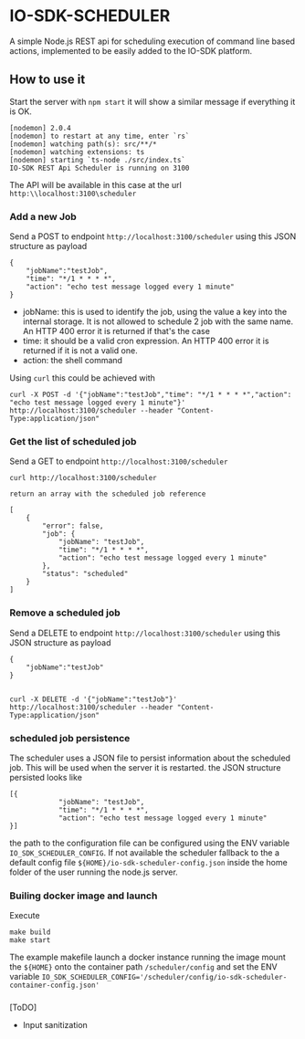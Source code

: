 # IO-SDK-SCHEDULER
A simple Node.js REST api for scheduling execution of command line based actions, implemented to be easily added to the IO-SDK platform.

 ## How to use it
 
 Start the server with `npm start` it will show a similar message if everything it is OK.

```
[nodemon] 2.0.4
[nodemon] to restart at any time, enter `rs`
[nodemon] watching path(s): src/**/*
[nodemon] watching extensions: ts
[nodemon] starting `ts-node ./src/index.ts`
IO-SDK REST Api Scheduler is running on 3100
````

The API will be available in this case at the url `http:\\localhost:3100\scheduler`

### Add a new Job

Send a POST to endpoint `http://localhost:3100/scheduler` using this JSON structure as payload

```
{
    "jobName":"testJob",
    "time": "*/1 * * * *",
    "action": "echo test message logged every 1 minute"
}
```

- jobName: this is used to identify the job, using the value a key into the internal storage. It is not allowed to schedule 2 job with the same name. An HTTP 400 error it
is returned if that's the case
- time: it should be a valid cron expression. An HTTP 400 error it is returned if it is not a valid one.
- action: the shell command


Using `curl` this could be achieved with

```
curl -X POST -d '{"jobName":"testJob","time": "*/1 * * * *","action": "echo test message logged every 1 minute"}' http://localhost:3100/scheduler --header "Content-Type:application/json"
```

### Get the list of scheduled job

Send a GET to endpoint `http://localhost:3100/scheduler`

```
curl http://localhost:3100/scheduler

return an array with the scheduled job reference

[
    {
        "error": false,
        "job": {
            "jobName": "testJob",
            "time": "*/1 * * * *",
            "action": "echo test message logged every 1 minute"
        },
        "status": "scheduled"
    }
]

```

### Remove a scheduled job

Send a DELETE to endpoint `http://localhost:3100/scheduler` using this JSON structure as payload

```
{
    "jobName":"testJob"
}


curl -X DELETE -d '{"jobName":"testJob"}' http://localhost:3100/scheduler --header "Content-Type:application/json"
```

### scheduled job persistence
The scheduler uses a JSON file to persist information about the scheduled job. This will be used when the server it is restarted. the JSON structure persisted looks like

```
[{
            "jobName": "testJob",
            "time": "*/1 * * * *",
            "action": "echo test message logged every 1 minute"
}]
```

the path to the configuration file can be configured using the ENV variable `IO_SDK_SCHEDULER_CONFIG`. If not available the scheduler fallback to the a default config file
`${HOME}/io-sdk-scheduler-config.json` inside the home folder of the user running the node.js server.

### Builing docker image and launch

Execute

```
make build
make start
```

The example makefile launch a docker instance running the image mount the `${HOME}` onto the container path `/scheduler/config` and set the 
ENV variable `IO_SDK_SCHEDULER_CONFIG='/scheduler/config/io-sdk-scheduler-container-config.json'`

###
[ToDO]

- Input sanitization

